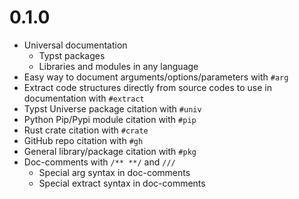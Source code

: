 # 0.1.0

- Universal documentation
  - Typst packages
  - Libraries and modules in any language
- Easy way to document arguments/options/parameters with `#arg`
- Extract code structures directly from source codes to use in documentation
  with `#extract`
- Typst Universe package citation with `#univ`
- Python Pip/Pypi module citation with `#pip`
- Rust crate citation with `#crate`
- GitHub repo citation with `#gh`
- General library/package citation with `#pkg`
- Doc-comments with `/** **/` and `///`
  - Special arg syntax in doc-comments
  - Special extract syntax in doc-comments